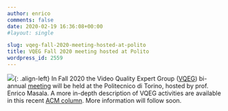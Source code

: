 ```yaml
---
author: enrico
comments: false
date: 2020-02-19 16:36:08+00:00
#layout: single

slug: vqeg-fall-2020-meeting-hosted-at-polito
title: VQEG Fall 2020 meeting hosted at Polito
wordpress_id: 2559
---
```


![]({{site.baseurl}}/res/2020/02/VQEGlogo_280x100.jpg){: .align-left} In Fall 2020 the Video Quality Expert Group ([VQEG](http://vqeg.org)) bi-annual [meeting](https://www.its.bldrdoc.gov/vqeg/meetings-home.aspx) will be held at the Politecnico di Torino, hosted by prof. Enrico Masala. A more in-depth description of VQEG activities are available in this recent [ACM column](https://records.sigmm.org/2020/06/30/standards-column-vqeg). More information will follow soon.
